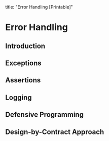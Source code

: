 <frontmatter>
title: "Error Handling [Printable]"
</frontmatter>

<link rel="stylesheet" href="{{baseUrl}}/css/textbook.css">
<link rel="stylesheet" href="{{baseUrl}}/css/print.css">

<div class="website-content">

<div id="main">

# Error Handling

## Introduction

<include src="introduction/what/unit-inParent-asFlat-print.md" boilerplate />

## Exceptions

<include src="exceptions/what/unit-inParent-asFlat-print.md" boilerplate />
<include src="exceptions/how/unit-inParent-asFlat-print.md" boilerplate />
<include src="exceptions/when/unit-inParent-asFlat-print.md" boilerplate />

## Assertions

<include src="assertions/what/unit-inParent-asFlat-print.md" boilerplate />
<include src="assertions/how/unit-inParent-asFlat-print.md" boilerplate />
<include src="assertions/when/unit-inParent-asFlat-print.md" boilerplate />

## Logging

<include src="logging/what/unit-inParent-asFlat-print.md" boilerplate />
<include src="logging/how/unit-inParent-asFlat-print.md" boilerplate />

## Defensive Programming

<include src="defensiveProgramming/what/unit-inParent-asFlat-print.md" boilerplate />
<include src="defensiveProgramming/compulsoryAssociations/unit-inParent-asFlat-print.md" boilerplate />
<include src="defensiveProgramming/1to1Associations/unit-inParent-asFlat-print.md" boilerplate />
<include src="defensiveProgramming/referentialIntegrity/unit-inParent-asFlat-print.md" boilerplate />
<include src="defensiveProgramming/when/unit-inParent-asFlat-print.md" boilerplate />

## Design-by-Contract Approach

<include src="designByContract/what/unit-inParent-asFlat-print.md" boilerplate />

</div>

</div>
